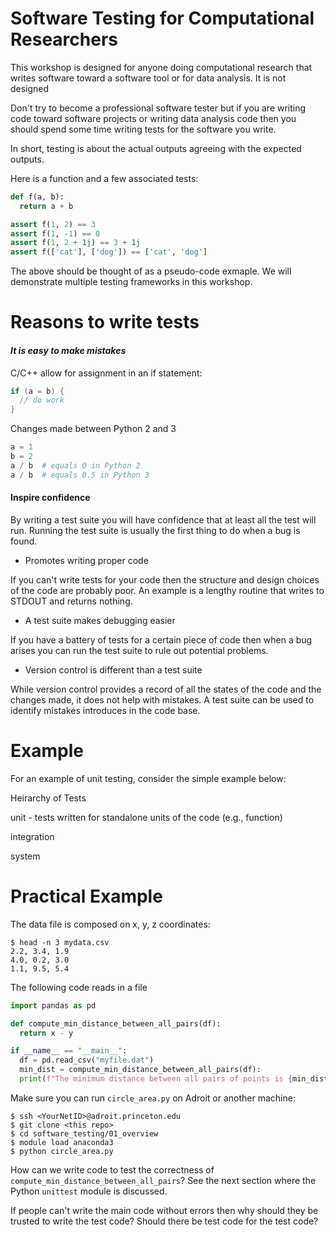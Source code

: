 # Software Testing for Computational Researchers

This workshop is designed for anyone doing computational research that writes software toward a software tool or for data analysis. It is not designed

Don't try to become a professional software tester but if you are writing code toward software projects or writing data analysis code then you should spend some time writing tests for the software you write.

In short, testing is about the actual outputs agreeing with the expected outputs.

Here is a function and a few associated tests:

```python
def f(a, b):
  return a + b

assert f(1, 2) == 3
assert f(1, -1) == 0
assert f(1, 2 + 1j) == 3 + 1j
assert f(['cat'], ['dog']) == ['cat', 'dog']
```

The above should be thought of as a pseudo-code exmaple. We will demonstrate multiple testing frameworks in this workshop.

# Reasons to write tests

#### *It is easy to make mistakes*

C/C++ allow for assignment in an if statement:

```c++
if (a = b) {
  // do work
}
```

Changes made between Python 2 and 3

```python
a = 1
b = 2
a / b  # equals 0 in Python 2
a / b  # equals 0.5 in Python 3
```

#### Inspire confidence

By writing a test suite you will have confidence that at least all the test will run. Running the test suite is usually the first thing to do when a bug is found.

* Promotes writing proper code

If you can't write tests for your code then the structure and design choices of the code are probably poor. An example is a lengthy routine that writes to STDOUT and returns nothing.

* A test suite makes debugging easier

If you have a battery of tests for a certain piece of code then when a bug arises you can run the test suite to rule out potential problems.

* Version control is different than a test suite

While version control provides a record of all the states of the code and the changes made, it does not help with mistakes. A test suite can be used to identify mistakes introduces in the code base.

# Example

For an example of unit testing, consider the simple example below:



Heirarchy of Tests

unit - tests written for standalone units of the code (e.g., function)

integration

system

# Practical Example

The data file is composed on x, y, z coordinates:

```
$ head -n 3 mydata.csv
2.2, 3.4, 1.9
4.0, 0.2, 3.0
1.1, 9.5, 5.4
```

The following code reads in a file 

```python
import pandas as pd

def compute_min_distance_between_all_pairs(df):
  return x - y

if __name__ == "__main__":
  df = pd.read_csv("myfile.dat")
  min_dist = compute_min_distance_between_all_pairs(df):
  print(f"The minimum distance between all pairs of points is {min_dist}")
```

Make sure you can run `circle_area.py` on Adroit or another machine:

```
$ ssh <YourNetID>@adroit.princeton.edu
$ git clone <this repo>
$ cd software_testing/01_overview
$ module load anaconda3
$ python circle_area.py
```

How can we write code to test the correctness of `compute_min_distance_between_all_pairs`? See the next section where the Python `unittest` module is discussed.

If people can't write the main code without errors then why should they be trusted to write the test code? Should there be test code for the test code?

